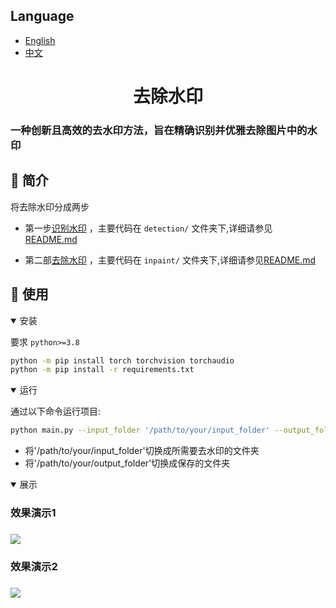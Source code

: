 ## Language
- [English](README.md)
- [中文](README_zh.md)

<div align="center">
<h1>去除水印 </h1>
</div>
<h3>一种创新且高效的去水印方法，旨在精确识别并优雅去除图片中的水印</h3>

<h2>📝 简介</h2>
将去除水印分成两步

 - 第一步[识别水印](https://github.com/MetaInsight7/Spatio-Temporal-Anonymized.git)
 ，主要代码在 `detection/` 文件夹下,详细请参见 [README.md](./detection/README.md)

 - 第二部[去除水印](https://github.com/geekyutao/Inpaint-Anything.git)
 ，主要代码在 `inpaint/` 文件夹下,详细请参见[README.md](./inpaint/README.md)
 <h2>📝 使用</h2>

<details open>
<summary>安装</summary>

要求 `python>=3.8`
```bash
python -m pip install torch torchvision torchaudio
python -m pip install -r requirements.txt 
```
</details>

<details open>
<summary>运行</summary>

通过以下命令运行项目:
```bash
python main.py --input_folder '/path/to/your/input_folder' --output_folder '/path/to/your/output_folder'

```
- 将'/path/to/your/input_folder'切换成所需要去水印的文件夹
- 将'/path/to/your/output_folder'切换成保存的文件夹

</details>


<details open>
<summary>展示</summary>
<h3>效果演示1<h3>
<img src="./assets/demo1.gif" />

<h3>效果演示2<h3>
<img src="./assets/demo2.gif" />
</details>